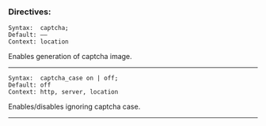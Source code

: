 ### Directives:

    Syntax:	 captcha;
    Default: ——
    Context: location

Enables generation of captcha image.<hr>

    Syntax:	 captcha_case on | off;
    Default: off
    Context: http, server, location

Enables/disables ignoring captcha case.<hr>
